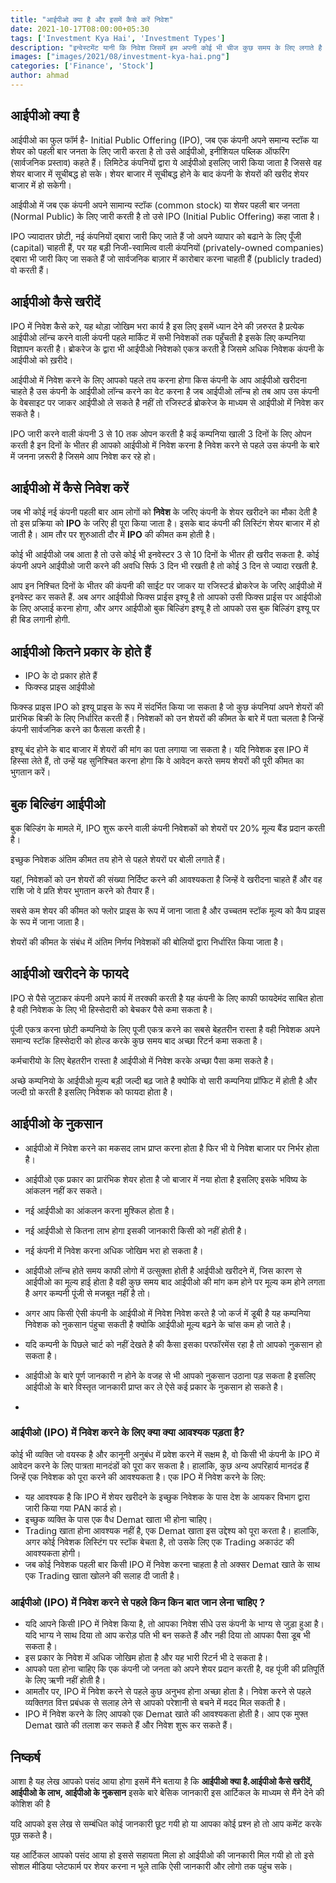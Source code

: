 ```yaml
---
title: "आईपीओ क्या है और इसमें कैसे करें निवेश"
date: 2021-10-17T08:00:00+05:30
tags: ['Investment Kya Hai', 'Investment Types']
description: "इन्वेस्टमेंट यानी कि निवेश जिसमें हम अपनी कोई भी चीज कुछ समय के लिए लगाते है जिसमे आगे आने वाले समय में उससे और ज्यादा फायदा होने की उम्मीद करते हैं उसको इन्वेस्टमेंट कहते हैं।"
images: ["images/2021/08/investment-kya-hai.png"]
categories: ['Finance', 'Stock']
author: ahmad
---
```


## आईपीओ क्या है
आईपीओ का फुल फॉर्म है- Initial Public Offering (IPO), जब एक कंपनी अपने समान्य स्टॉक या शेयर को पहली बार जनता के लिए जारी करता है तो उसे आईपीओ, इनीशियल पब्लिक ऑफरिंग (सार्वजनिक प्रस्ताव) कहते हैं। लिमिटेड कंपनियों द्वारा ये आईपीओ इसलिए जारी किया जाता है जिससे वह शेयर बाजार में सूचीबद्ध हो सके। शेयर बाजार में सूचीबद्ध होने के बाद कंपनी के शेयरों की खरीद शेयर बाजार में हो सकेगी।

आईपीओ में जब एक कंपनी अपने सामान्य स्टॉक (common stock) या शेयर पहली बार जनता (Normal Public) के लिए जारी करती है तो उसे IPO (Initial Public Offering) कहा जाता है।

IPO ज्यादातर छोटी, नई कंपनियों द्बारा जारी किए जाते हैं जो अपने व्यापार को बढाने के लिए पूँजी (capital) चाहती हैं, पर यह बड़ी निजी-स्वामित्व वाली कंपनियों (privately-owned companies) द्बारा भी जारी किए जा सकते हैं जो सार्वजनिक बाज़ार में कारोबार करना चाहती हैं (publicly traded) वो करती हैं।

## आईपीओ कैसे खरीदें
IPO में निवेश कैसे करे, यह थोड़ा जोखिम भरा कार्य है इस लिए इसमें ध्यान देने की ज़रुरत है प्रत्येक आईपीओ लॉन्च करने वाली कंपनी पहले मार्किट में सभी निवेशकों तक पहुँचती है इसके लिए कम्पनिया  विज्ञापन करती है।  ब्रोकरेज के द्वारा भी आईपीओ निवेशको एकत्र करती है जिसमे अधिक निवेशक कंपनी के आईपीओ को ख़रीदे।

आईपीओ में निवेश करने के लिए आपको पहले तय करना होगा किस कंपनी के आप आईपीओ खरीदना चाहते है उस कंपनी के आईपीओ लॉन्च करने का वेट करना है जब आईपीओ लॉन्च हो तब आप उस कंपनी के वेबसाइट पर जाकर आईपीओ ले सकते है नहीं तो रजिस्टर्ड ब्रोकरेज के माध्यम से आईपीओ में निवेश कर सकते है।

IPO जारी करने वाली कंपनी 3 से 10 तक ओपन करती है कई कम्पनिया खाली 3 दिनों के लिए ओपन करती है इन दिनों के भीतर ही आपको आईपीओ में निवेश करना है निवेश करने से पहले उस कंपनी के बारे में जनना ज़रूरी है जिसमे आप निवेश कर रहे हो।

## आईपीओ में कैसे निवेश करें
जब भी कोई नई कंपनी पहली बार आम लोगों को **निवेश** के जरिए कंपनी के शेयर खरीदने का मौका देती है तो इस प्रक्रिया को **IPO** के जरिए ही पूरा किया जाता है। इसके बाद कंपनी की लिस्टिंग शेयर बाजार में हो जाती है। आम तौर पर शुरुआती दौर में **IPO** की कीमत कम होती है।

कोई भी आईपीओ जब आता है तो उसे कोई भी इनवेस्टर 3 से 10 दिनों के भीतर ही खरीद सकता है. कोई कंपनी अपने आईपीओ जारी करने की अवधि सिर्फ 3 दिन भी रखती है तो कोई 3 दिन से ज्यादा रखती है.

आप इन निश्चित दिनों के भीतर की कंपनी की साईट पर जाकर या रजिस्टर्ड ब्रोकरेज के जरिए आईपीओ में इनवेस्ट कर सकते हैं. अब अगर आईपीओ फिक्स प्राईस इश्यू है तो आपको उसी फिक्स प्राईस पर आईपीओ के लिए अप्लाई करना होगा, और अगर आईपीओ बुक बिल्डिंग इश्यू है तो आपको उस बुक बिल्डिंग इश्यू पर ही बिड लगानी होगी.

## आईपीओ कितने प्रकार के होते हैं
- IPO के दो प्रकार होते हैं
- फिक्स्ड प्राइस आईपीओ

फिक्स्ड प्राइस IPO को इश्यू प्राइस के रूप में संदर्भित किया जा सकता है जो कुछ कंपनियां अपने शेयरों की प्रारंभिक बिक्री के लिए निर्धारित करती हैं। निवेशकों को उन शेयरों की कीमत के बारे में पता चलता है जिन्हें कंपनी सार्वजनिक करने का फैसला करती है।

इश्यू बंद होने के बाद बाजार में शेयरों की मांग का पता लगाया जा सकता है। यदि निवेशक इस IPO में हिस्सा लेते हैं, तो उन्हें यह सुनिश्चित करना होगा कि वे आवेदन करते समय शेयरों की पूरी कीमत का भुगतान करें।

## बुक बिल्डिंग आईपीओ
    
बुक बिल्डिंग के मामले में, IPO शुरू करने वाली कंपनी निवेशकों को शेयरों पर 20% मूल्य बैंड प्रदान करती है।

इच्छुक निवेशक अंतिम कीमत तय होने से पहले शेयरों पर बोली लगाते हैं।

यहां, निवेशकों को उन शेयरों की संख्या निर्दिष्ट करने की आवश्यकता है जिन्हें वे खरीदना चाहते हैं और वह राशि जो वे प्रति शेयर भुगतान करने को तैयार हैं।

सबसे कम शेयर की कीमत को फ्लोर प्राइस के रूप में जाना जाता है और उच्चतम स्टॉक मूल्य को कैप प्राइस के रूप में जाना जाता है। 

शेयरों की कीमत के संबंध में अंतिम निर्णय निवेशकों की बोलियों द्वारा निर्धारित किया जाता है।

## आईपीओ खरीदने के फायदे
  
IPO से पैसे जुटाकर कंपनी अपने कार्य में तरक्की करती है यह कंपनी के लिए काफी फायदेमंद साबित होता है वही निवेशक के लिए भी हिस्सेदारी को बेचकर पैसे कमा सकता है।

पूंजी एकत्र करना छोटी कम्पनियो के लिए पूजी एकत्र करने का सबसे बेहतरीन रास्ता है वही निवेशक अपने समान्य स्टॉक हिस्सेदारी को होल्ड करके कुछ समय बाद अच्छा रिटर्न कमा सकता है।

कर्मचारीयो के लिए बेहतरीन रास्ता है आईपीओ में निवेश करके अच्छा पैसा कमा सकते है।

अच्छे कम्पनियो के आईपीओ मूल्य बड़ी जल्दी बढ़ जाते है क्योकि वो सारी कम्पनिया प्रॉफिट में होती है और जल्दी ग्रो करती है इसलिए निवेशक को फायदा होता है।

## आईपीओ के नुकसान
-   आईपीओ में निवेश करने का मकसद लाभ प्राप्त करना होता है फिर भी ये निवेश बाजार पर निर्भर होता है।
-   आईपीओ एक प्रकार का प्रारंभिक शेयर होता है जो बाजार में नया होता है इसलिए इसके भविष्य के आंकलन नहीं कर सकते।
-   नई आईपीओ का आंकलन करना मुश्किल होता है।
-   नई आईपीओ से कितना लाभ होगा इसकी जानकारी किसी को नहीं होती है।
-   नई कंपनी में निवेश करना अधिक जोखिम भरा हो सकता है।

-  आईपीओ लॉन्च होते समय काफी लोगो में उत्सुक्ता होती है आईपीओ खरीदने में, जिस कारण से आईपीओ का मूल्य हाई होता है वही कुछ समय बाद आईपीओ की मांग कम होने पर मूल्य कम होने लगता है अगर कम्पनी पूंजी से मजबूत नहीं है तो।

- अगर आप किसी ऐसी कंपनी के आईपीओ में निवेश निवेश करते है जो कर्ज में डूबी है यह कम्पनिया निवेशक को नुकसान पंहुचा सकती है क्योकि आईपीओ मूल्य बढ़ने के चांस कम हो जाते है।

- यदि कम्पनी के पिछले चार्ट को नहीं देखते है की कैसा इसका परफॉरमेंस रहा है तो आपको नुकसान हो सकता है।

- आईपीओ के बारे पूर्ण जानकारी न होने के वजह से भी आपको नुकसान उठाना पड़ सकता है इसलिए आईपीओ के बारे विस्तृत जानकारी प्राप्त कर ले ऐसे कई प्रकार के नुकसान हो सकते है।
- 
### आईपीओ (IPO) में निवेश करने के लिए क्या क्या आवश्यक पड़ता है?

कोई भी व्यक्ति जो वयस्क है और कानूनी अनुबंध में प्रवेश करने में सक्षम है, वो किसी भी कंपनी के IPO में आवेदन करने के लिए पात्रता मानदंडों को पूरा कर सकता है। हालांकि, कुछ अन्य अपरिहार्य मानदंड हैं जिन्हें एक निवेशक को पूरा करने की आवश्यकता है। एक IPO में निवेश करने के लिए:

-   यह आवश्यक है कि IPO में शेयर खरीदने के इच्छुक निवेशक के पास देश के आयकर विभाग द्वारा जारी किया गया PAN कार्ड हो।
-   इच्छुक व्यक्ति के पास एक वैध Demat खाता भी होना चाहिए।
-   Trading खाता होना आवश्यक नहीं है, एक Demat खाता इस उद्देश्य को पूरा करता है। हालांकि, अगर कोई निवेशक लिस्टिंग पर स्टॉक बेचता है, तो उसके लिए एक Trading अकाउंट की आवश्यकता होगी। 
-   जब कोई निवेशक पहली बार किसी IPO में निवेश करना चाहता है तो अक्सर Demat खाते के साथ एक Trading खाता खोलने की सलाह दी जाती है।

### आईपीओ (IPO) में निवेश करने से पहले किन किन बात जान लेना चाहिए ?

-   यदि आपने किसी IPO में निवेश किया है, तो आपका निवेश सीधे उस कंपनी के भाग्य से जुड़ा हुआ है। यदि भाग्य ने साथ दिया तो आप करोड़ पति भी बन सकते हैं और नही दिया तो आपका पैसा डूब भी सकता है।
-   इस प्रकार के निवेश में अधिक जोखिम होता है और यह भारी रिटर्न भी दे सकता है।
-   आपको पता होना चाहिए कि एक कंपनी जो जनता को अपने शेयर प्रदान करती है, वह पूंजी की प्रतिपूर्ति के लिए ऋणी नहीं होती है।
-   आमतौर पर, IPO में निवेश करने से पहले कुछ अनुभव होना अच्छा होता है। निवेश करने से पहले व्यक्तिगत वित्त प्रबंधक से सलाह लेने से आपको परेशानी से बचने में मदद मिल सकती है।
-   IPO में निवेश करने के लिए आपको एक Demat खाते की आवश्यकता होती है। आप एक मुफ्त Demat खाते की तलाश कर सकते हैं और निवेश शुरू कर सकते हैं।

## निष्कर्ष

आशा है यह लेख आपको पसंद आया होगा इसमें मैंने बताया है कि **आईपीओ क्या है.आईपीओ कैसे खरीदें, आईपीओ के लाभ, आईपीओ के नुकसान** इसके बारे बेसिक जानकारी इस आर्टिकल के माध्यम से मैंने देने की कोशिश की है 

यदि आपको इस लेख से सम्बंधित कोई जानकारी छूट गयी हो या आपका कोई प्रश्न हो तो आप कमेंट करके पूछ सकते है।

यह आर्टिकल आपको पसंद आया हो इससे सहायता मिला हो आईपीओ की जानकारी मिल गयी हो तो इसे सोशल मीडिया प्लेटफार्म पर शेयर करना न भूले ताकि ऐसी जानकारी और लोगो तक पहुंच सके।
